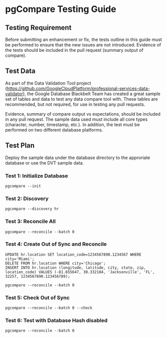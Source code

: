 # pgCompare Testing Guide

## Testing Requirement

Before submitting an enhancement or fix, the tests outline in this guide must be performed to ensure that the new issues are not introduced.  Evidence of the tests should be included in the pull request (summary output of compare).

## Test Data

As part of the Data Validation Tool project (https://github.com/GoogleCloudPlatform/professional-services-data-validator), the Google Database Blackbelt Team has created a great sample set of tables and data to test any data compare tool with.  These tables are recommended, but not required, for use in testing any pull requests.

Evidence, summary of compare output vs expectations, should be included in any pull request.  The sample data used must include all core types (character, number, timestamp, etc.).  In addition, the test must be performed on two different database platforms.

## Test Plan
Deploy the sample data under the database directory to the approriate database or use the DVT sample data.

### Test 1:  Initialize Database
    pgcompare --init

### Test 2:  Discovery
    pgcompare --discovery hr

### Test 3:  Reconcile All
    pgcompare --reconcile --batch 0

### Test 4:  Create Out of Sync and Reconcile
    UPDATE hr.location SET location_code=1234567890.1234567 WHERE city='Miami';
    DELETE FROM hr.location WHERE city='Chicago';
    INSERT INTO hr.location (longitude, latitude, city, state, zip, location_code) VALUES (-81.655647, 30.332184, 'Jacksonville', 'FL', 32257, 1234567890.123456789);
    
    pgcompare --reconcile --batch 0

### Test 5:  Check Out of Sync
    pgcompare --reconcile --batch 0 --check

### Test 6:  Test with Database Hash disabled
    pgcompare --reconcile --batch 0
